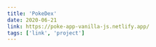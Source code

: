 ```yaml
---
title: 'PokeDex'
date: 2020-06-21
link: https://poke-app-vanilla-js.netlify.app/
tags: ['link', 'project']
---
```



